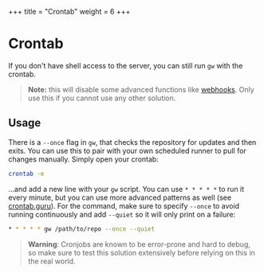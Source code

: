 +++
title = "Crontab"
weight = 6
+++

# Crontab

If you don't have shell access to the server, you can still run `gw` with the crontab.

> **Note:** this will disable some advanced functions like [webhooks](/usage/webhook). Only use this if you cannot use any other solution.

## Usage

There is a `--once` flag in `gw`, that checks the repository for updates and then exits. You can use this to pair with your own scheduled runner to pull for changes manually. Simply open your crontab:

```sh
crontab -e
```

...and add a new line with your `gw` script. You can use `* * * * *` to run it every minute, but you can use more advanced patterns as well (see [crontab.guru](https://crontab.guru/)). For the command, make sure to specify `--once` to avoid running continuously and add `--quiet` so it will only print on a failure:

```sh
* * * * * gw /path/to/repo --once --quiet
```

> **Warning**: Cronjobs are known to be error-prone and hard to debug, so make sure to test this solution extensively before relying on this in the real world.
